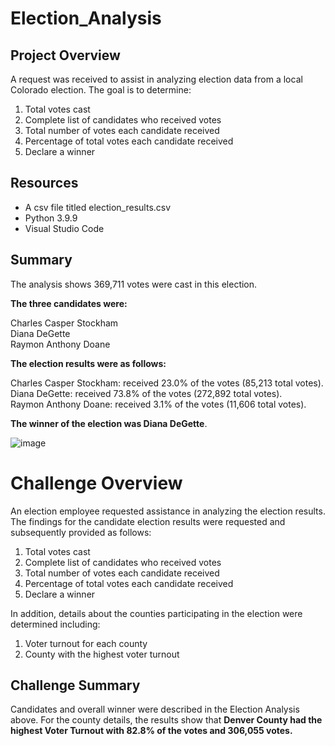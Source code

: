 # Election_Analysis

## Project Overview
A request was received to assist in analyzing election data from a local Colorado election. The goal is to determine:

  1. Total votes cast
  2. Complete list of candidates who received votes
  3. Total number of votes each candidate received
  4. Percentage of total votes each candidate received
  5. Declare a winner

## Resources
  - A csv file titled election_results.csv  
  - Python 3.9.9  
  - Visual Studio Code  

## Summary
The analysis shows 369,711 votes were cast in this election.

**The three candidates were:**  
  
  Charles Casper Stockham  
  Diana DeGette  
  Raymon Anthony Doane  
  
**The election results were as follows:**  
  
  Charles Casper Stockham: received 23.0% of the votes (85,213 total votes).  
  Diana DeGette: received 73.8% of the votes (272,892 total votes).  
  Raymon Anthony Doane: received 3.1% of the votes (11,606 total votes).  
 
 **The winner of the election was Diana DeGette**.   
 
![image](https://user-images.githubusercontent.com/95710184/149434606-9e99fcbe-9173-499c-8b2e-b9b0e5fa2168.png)

# Challenge Overview

An election employee requested assistance in analyzing the election results. The findings for the candidate election results were requested and subsequently provided as follows:

1. Total votes cast
2. Complete list of candidates who received votes
3. Total number of votes each candidate received
4. Percentage of total votes each candidate received
5. Declare a winner

In addition, details about the counties participating in the election were determined including:  

1. Voter turnout for each county
2. County with the highest voter turnout

## Challenge Summary  

Candidates and overall winner were described in the Election Analysis above. For the county details, the results show that 
**Denver County had the highest Voter Turnout with 82.8% of the votes and 306,055 votes.**

